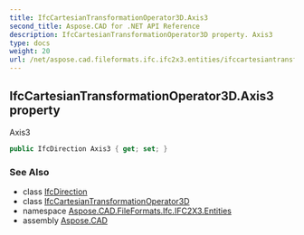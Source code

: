 ```yaml
---
title: IfcCartesianTransformationOperator3D.Axis3
second_title: Aspose.CAD for .NET API Reference
description: IfcCartesianTransformationOperator3D property. Axis3
type: docs
weight: 20
url: /net/aspose.cad.fileformats.ifc.ifc2x3.entities/ifccartesiantransformationoperator3d/axis3/
---
```

## IfcCartesianTransformationOperator3D.Axis3 property

Axis3

```csharp
public IfcDirection Axis3 { get; set; }
```

### See Also

* class [IfcDirection](../../ifcdirection/)
* class [IfcCartesianTransformationOperator3D](../)
* namespace [Aspose.CAD.FileFormats.Ifc.IFC2X3.Entities](../../ifccartesiantransformationoperator3d/)
* assembly [Aspose.CAD](../../../)


